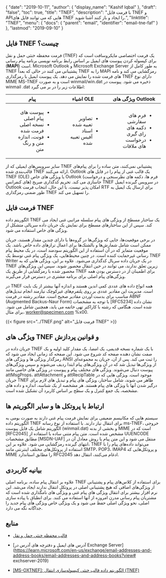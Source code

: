 {
  "date": "2019-10-11",
  "author": {
    "display_name": "Kashif Iqbal"
},
  "draft": "false",
  "toc": true,
  "title": "TNEF",
  "description": "با فرمت فایل TNEF و APIهایی که می توانند فایل های TNEF را ایجاد و باز کنند آشنا شوید.",
  "linktitle": "TNEF",
  "menu": {
    "docs": {
      "parent": "email",
      "identifier": "email-tne-faf"
}
},
  "lastmod": "2019-09-10"
}

## فایل TNEF چیست؟

فرمت محفظه خنثی حمل و نقل (TNEF) یک فرمت اختصاصی مایکروسافت است که برای کپسوله کردن پیوست های ایمیل بر اساس رابط برنامه نویسی برنامه پیام رسانی (**MAPI**) است. Microsoft Outlook و Microsoft Exchange Server به طور کامل از TNEF پشتیبانی می کنند در حالی که بعداً TNEF را به MAPI رمزگشایی می کند و نامه های فرمت شده را نمایش می دهد. یک پیوست ایمیل با رمزگذاری TNEF دارای نوع MIME MS-TNEF است و به صورت winmail/win.dat ذخیره می شود. پیوست در winmail .dat اطلاعات زیر را در بر می گیرد:


|پیام|اشیاء OLE|ویژگی های Outlook
---|---|---|
|<ul style=;text-align:right;direction:rtl><li style=;text-align:right;direction:rtl> پیوست های پیام اصلی</li><li style=;text-align:right;direction:rtl> نسخه اصلی فرمت شده</li><li style=;text-align:right;direction:rtl> فونت، اندازه متن و رنگ متن</li></ul> |<ul style=;text-align:right;direction:rtl><li style=;text-align:right;direction:rtl> تصاویر تعبیه شده</li><li style=;text-align:right;direction:rtl> اسناد آفیس تعبیه شده</li></ul> |<ul style=;text-align:right;direction:rtl><li style=;text-align:right;direction:rtl> فرم های سفارشی</li><li style=;text-align:right;direction:rtl> دکمه های رای گیری</li><li style=;text-align:right;direction:rtl> درخواست های ملاقات</li></ul>


سایر سرویس‌های ایمیلی که از TNEF پشتیبانی نمی‌کنند، متن ساده را برای پیام‌های قالب‌بندی شده TNEF ارائه می‌کنند. Outlook یک قالب غنی از پیام را در فایل های TNEF (OLE) یا ویژگی های خاص Outlook (فرم ها، دکمه های نظرسنجی و درخواست های کنفرانس) جاسازی می کند. تحریم کدگذاری صریح TNEF در سرویس گیرنده ایمیل Outlook امکان پذیر نیست، با این حال، انتخاب فرمت RTF برای ارسال یک ایمیل به طور ضمنی رمزگذاری TNEF را تسهیل می کند.

## فرمت فایل TNEF

الگوریتم داده TNEF یک ساختار مسطح از ویژگی های پیام سلسله مراتبی غنی ایجاد می کند. سپس از این ساختارهای مسطح برای نمایش یک جریان داده سریالی متشکل از ویژگی های خاص استفاده می شود.

در برخی موقعیت‌ها، جایی که ویژگی‌ها در گروه‌ها یا دارای چندین مقدار هستند، جریان ممکن است شامل شمارش‌ها و بالشتک‌ها برای اعمال ترازهای داده خاص باشد. یک موقعیت متمایز که در آن استفاده از این الگوریتم سودمند است، در یک محیط پیام رسانی غیرحمایت کننده است. در چنین محیط‌هایی، یک ویژگی پیام غنی توسط یک TNEF Writer در یک جریان داده سریال کدگذاری می‌شود. علاوه بر این، ویژگی هایی که به TNEF زیرین تعلق ندارند، می توانند در حین انتقال محصور شوند. سپس این ویژگی‌های محصور شده با رمزگشایی از طریق یک TNEF برای اطمینان از در دسترس بودن همه ویژگی‌های پیام اصلی برای برنامه مشتری در دسترس قرار می‌گیرند.

در TNEF همه انواع داده های عددی کمی اندین هستند و اندازه آنها بیشتر از یک بایت است. مدیریت این مقادیر عددی بر روی پلتفرم‌های غیرکوچک نیازمند انجام تبدیل‌های مناسب برای بدست آوردن مقادیر صحیح است. مقادیر رشته در فرمت ABNF (Augmented Backus-Naur Form) با توجه به مشخصات [RFC5234] نشان داده شده است. هنگامی که رشته با کاراکتر تهی خاتمه می یابد، همچنین شامل می شود. برای مثال، worker@specimen.com %x00.

{{< figure src="../TNEF.png" alt="فرمت فایل TNEF" >}}

## ویژگی های TNEF و قوانین پردازش ##

جریان داده در TNEF با یک شماره نسخه قدیمی، یک امضا، یک مقدار کلید اولیه و یک صفت نشان دهنده صفحه کد شروع می شود. این صفحه کد زمانی ایجاد می شود که رمزگذار ویژگی ها و ویژگی های ANSI را ثبت می کند. پس از آن، جریان به مجموعه‌ای از ویژگی‌ها تبدیل شد که در آن ویژگی‌های پیام ابتدا ردیف می‌شوند و سپس ویژگی‌های پیوست دنبال می‌شوند. ویژگی های مختلف پیام و پیوست در ویژگی های خاصی مانند attMsgProps، attAttachment و attRecipTable موجود است. ویژگی هایی که در جریان TNEF ظاهر می شوند، شامل ساختار، ویژگی های پیام و تبدیل های لازم برای درگیر شدن آنها با ویژگی های پیام هستند. هر مشخصه از یک شناسه، اندازه و داده های مشخصه، یک جمع کنترل و یک سطح بر اساس کاربرد آن تشکیل شده است.

## ارتباط با پروتکل ها و سایر الگوریتم ها ##

سیستم هایی که مکانیسم ضعیفی برای نمایش فرمت پیام غنی دارند به صورت بومی به الگوریتم داده TNEF برای انتقال نیاز دارند. با استفاده از نوع رسانه ms-TNEF، خروجی الگوریتم شامل یک فایل پیوست (winmail.dat) و بخشی از بدنه MIME است که در [RFC2045] مشخص شده است. متن پیام متنی ساده با استفاده از UUENCODE مطابق مشخصات [MSDN-UAF] منتقل می شود و این متن پیام یا روش معادل آن در انتهای گیرنده رمزگشایی می شود. علاوه بر این، TNEF می‌تواند داده‌های پیام را با استفاده از پروتکل‌های مختلف اینترنتی مانند SMTP، POP3، IMAP4 و پروتکل‌هایی که MIME را مطابق استاندارد RFC2045 ادغام می‌کنند، انتقال دهد.

## بیانیه کاربردی ##

علاوه بر انتقال پیام ساده، برنامه اصلی TNEF برای استفاده از کلاس‌های پیام و پشتیبانی از ویژگی‌های اضافی که هیچ پشتیبانی اصلی در پروتکل انتقال ندارند ایجاد می‌شد. این نرم افزار بیشتر برای انتقال ویژگی های پیام غنی و ویژگی های نامگذاری شده است که مشتریان پیام رسانی مدرن امروزه از آنها استفاده می کنند. برای انطباق با پیاده سازی اصلی، نحو ویژگی اصلی حفظ می شود و یک ویژگی خاص ویژگی های پیام جدید را جداگانه نگه می دارد.

## منابع

* [قالب محفظه خنثی حمل و نقل](https://en.wikipedia.org/wiki/Transport_Neutral_Encapsulation_Format)

* [آدرس های ایمیل و دفترچه های آدرس در Exchange Server](https://learn.microsoft.com/en-us/exchange/email-addresses-and-address-books/email-addresses-and-address-books?view# exchserver-2019)

* [[MS-OXTNEF]: الگوریتم داده قالب خنثی کپسوله‌سازی انتقال (TNEF)](https://msdn.microsoft.com/en-us/library/cc425498(v#exchg.80).aspx)


